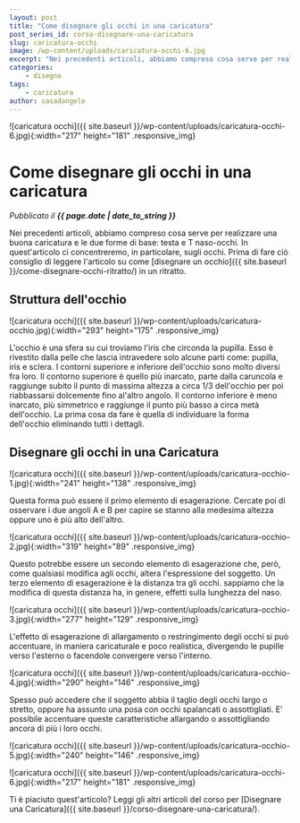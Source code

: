 ```yaml
---
layout: post
title: "Come disegnare gli occhi in una caricatura"
post_series_id: corso-disegnare-una-caricatura
slug: caricatura-occhi
image: /wp-content/uploads/caricatura-occhi-6.jpg
excerpt: "Nei precedenti articoli, abbiamo compreso cosa serve per realizzare una buona caricatura e le due forme di base: testa e T naso-occhi. In quest'articolo"
categories:
    - disegno
tags:
    - caricatura
author: sasadangelo
---
```


![caricatura occhi]({{ site.baseurl }}/wp-content/uploads/caricatura-occhi-6.jpg){:width="217" height="181" .responsive_img}

# Come disegnare gli occhi in una caricatura
_Pubblicato il **{{ page.date | date_to_string }}**_

Nei precedenti articoli, abbiamo compreso cosa serve per realizzare una buona caricatura e le due forme di base: testa e T naso-occhi. In quest'articolo ci concentreremo, in particolare, sugli occhi. Prima di fare ciò consiglio di leggere l'articolo su come [disegnare un occhio]({{ site.baseurl }}/come-disegnare-occhi-ritratto/) in un ritratto.

## Struttura dell'occhio

![caricatura occhi]({{ site.baseurl }}/wp-content/uploads/caricatura-occhio.jpg){:width="293" height="175" .responsive_img}

L'occhio è una sfera su cui troviamo l'iris che circonda la pupilla. Esso è rivestito dalla pelle che lascia intravedere solo alcune parti come: pupilla, iris e sclera. I contorni superiore e inferiore dell'occhio sono molto diversi fra loro. Il contorno superiore è quello più inarcato, parte dalla caruncola e raggiunge subito il punto di massima altezza a circa 1/3 dell'occhio per poi riabbassarsi dolcemente fino al'altro angolo. Il contorno inferiore è meno inarcato, più simmetrico e raggiunge il punto più basso a circa metà dell'occhio. La prima cosa da fare è quella di individuare la forma dell'occhio eliminando tutti i dettagli.

## Disegnare gli occhi in una Caricatura

![caricatura occhi]({{ site.baseurl }}/wp-content/uploads/caricatura-occhio-1.jpg){:width="241" height="138" .responsive_img}

Questa forma può essere il primo elemento di esagerazione. Cercate poi di osservare i due angoli A e B per capire se stanno alla medesima altezza oppure uno è più alto dell'altro.

![caricatura occhi]({{ site.baseurl }}/wp-content/uploads/caricatura-occhio-2.jpg){:width="319" height="89" .responsive_img}

Questo potrebbe essere un secondo elemento di esagerazione che, però, come qualsiasi modifica agli occhi, altera l'espressione del soggetto. Un terzo elemento di esagerazione è la distanza tra gli occhi. sappiamo che la modifica di questa distanza ha, in genere, effetti sulla lunghezza del naso.

![caricatura occhi]({{ site.baseurl }}/wp-content/uploads/caricatura-occhio-3.jpg){:width="277" height="129" .responsive_img}

L'effetto di esagerazione di allargamento o restringimento degli occhi si può accentuare, in maniera caricaturale e poco realistica, divergendo le pupille verso l'esterno o facendole convergere verso l'interno.

![caricatura occhi]({{ site.baseurl }}/wp-content/uploads/caricatura-occhio-4.jpg){:width="290" height="146" .responsive_img}

Spesso può accedere che il soggetto abbia il taglio degli occhi largo o stretto, oppure ha assunto una posa con occhi spalancati o assottigliati. E' possibile accentuare queste caratteristiche allargando o assottigliando ancora di più i loro occhi.

![caricatura occhi]({{ site.baseurl }}/wp-content/uploads/caricatura-occhio-5.jpg){:width="240" height="146" .responsive_img}

![caricatura occhi]({{ site.baseurl }}/wp-content/uploads/caricatura-occhi-6.jpg){:width="217" height="181" .responsive_img}

Ti è piaciuto quest'articolo? Leggi gli altri articoli del corso per [Disegnare una Caricatura]({{ site.baseurl }}/corso-disegnare-una-caricatura/).
